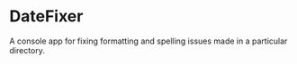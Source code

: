 # DateFixer

A console app for fixing formatting and spelling issues made in a particular directory.